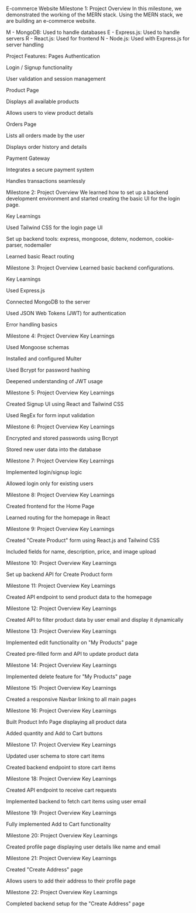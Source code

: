 E-commerce Website
Milestone 1: Project Overview
In this milestone, we demonstrated the working of the MERN stack. Using the MERN stack, we are building an e-commerce website.

M - MongoDB: Used to handle databases
E - Express.js: Used to handle servers
R - React.js: Used for frontend
N - Node.js: Used with Express.js for server handling

Project Features:
Pages
Authentication

Login / Signup functionality

User validation and session management

Product Page

Displays all available products

Allows users to view product details

Orders Page

Lists all orders made by the user

Displays order history and details

Payment Gateway

Integrates a secure payment system

Handles transactions seamlessly

Milestone 2: Project Overview
We learned how to set up a backend development environment and started creating the basic UI for the login page.

Key Learnings

Used Tailwind CSS for the login page UI

Set up backend tools: express, mongoose, dotenv, nodemon, cookie-parser, nodemailer

Learned basic React routing

Milestone 3: Project Overview
Learned basic backend configurations.

Key Learnings

Used Express.js

Connected MongoDB to the server

Used JSON Web Tokens (JWT) for authentication

Error handling basics

Milestone 4: Project Overview
Key Learnings

Used Mongoose schemas

Installed and configured Multer

Used Bcrypt for password hashing

Deepened understanding of JWT usage

Milestone 5: Project Overview
Key Learnings

Created Signup UI using React and Tailwind CSS

Used RegEx for form input validation

Milestone 6: Project Overview
Key Learnings

Encrypted and stored passwords using Bcrypt

Stored new user data into the database

Milestone 7: Project Overview
Key Learnings

Implemented login/signup logic

Allowed login only for existing users

Milestone 8: Project Overview
Key Learnings

Created frontend for the Home Page

Learned routing for the homepage in React

Milestone 9: Project Overview
Key Learnings

Created "Create Product" form using React.js and Tailwind CSS

Included fields for name, description, price, and image upload

Milestone 10: Project Overview
Key Learnings

Set up backend API for Create Product form

Milestone 11: Project Overview
Key Learnings

Created API endpoint to send product data to the homepage

Milestone 12: Project Overview
Key Learnings

Created API to filter product data by user email and display it dynamically

Milestone 13: Project Overview
Key Learnings

Implemented edit functionality on "My Products" page

Created pre-filled form and API to update product data

Milestone 14: Project Overview
Key Learnings

Implemented delete feature for "My Products" page

Milestone 15: Project Overview
Key Learnings

Created a responsive Navbar linking to all main pages

Milestone 16: Project Overview
Key Learnings

Built Product Info Page displaying all product data

Added quantity and Add to Cart buttons

Milestone 17: Project Overview
Key Learnings

Updated user schema to store cart items

Created backend endpoint to store cart items

Milestone 18: Project Overview
Key Learnings

Created API endpoint to receive cart requests

Implemented backend to fetch cart items using user email

Milestone 19: Project Overview
Key Learnings

Fully implemented Add to Cart functionality

Milestone 20: Project Overview
Key Learnings

Created profile page displaying user details like name and email

Milestone 21: Project Overview
Key Learnings

Created "Create Address" page

Allows users to add their address to their profile page

Milestone 22: Project Overview
Key Learnings

Completed backend setup for the "Create Address" page
